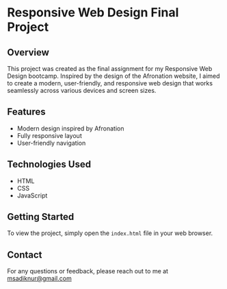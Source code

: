 # Responsive Web Design Final Project

## Overview
This project was created as the final assignment for my Responsive Web Design bootcamp. Inspired by the design of the Afronation website, I aimed to create a modern, user-friendly, and responsive web design that works seamlessly across various devices and screen sizes.

## Features
- Modern design inspired by Afronation
- Fully responsive layout
- User-friendly navigation

## Technologies Used
- HTML
- CSS
- JavaScript

## Getting Started
To view the project, simply open the `index.html` file in your web browser.

## Contact
For any questions or feedback, please reach out to me at msadiknur@gmail.com
